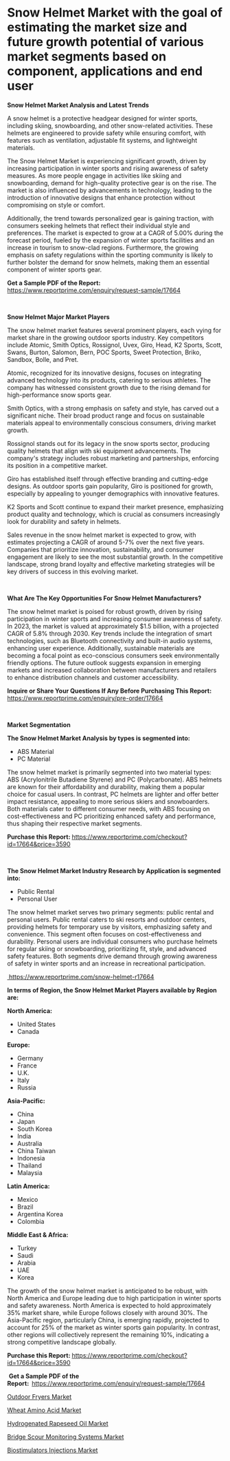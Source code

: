 <p><h1>Snow Helmet Market with the goal of estimating the market size and future growth potential of various market segments based on component, applications and end user</h1></p><p><strong>Snow Helmet Market Analysis and Latest Trends</strong></p>
<p><p>A snow helmet is a protective headgear designed for winter sports, including skiing, snowboarding, and other snow-related activities. These helmets are engineered to provide safety while ensuring comfort, with features such as ventilation, adjustable fit systems, and lightweight materials.</p><p>The Snow Helmet Market is experiencing significant growth, driven by increasing participation in winter sports and rising awareness of safety measures. As more people engage in activities like skiing and snowboarding, demand for high-quality protective gear is on the rise. The market is also influenced by advancements in technology, leading to the introduction of innovative designs that enhance protection without compromising on style or comfort.</p><p>Additionally, the trend towards personalized gear is gaining traction, with consumers seeking helmets that reflect their individual style and preferences. The market is expected to grow at a CAGR of 5.00% during the forecast period, fueled by the expansion of winter sports facilities and an increase in tourism to snow-clad regions. Furthermore, the growing emphasis on safety regulations within the sporting community is likely to further bolster the demand for snow helmets, making them an essential component of winter sports gear.</p></p>
<p><strong>Get a Sample PDF of the Report:&nbsp;</strong> <a href="https://www.reportprime.com/enquiry/request-sample/17664?utm_campaign=1091&utm_medium=2&utm_source=Github&utm_content=ia&utm_term=27112024&utm_id=snow-helmet">https://www.reportprime.com/enquiry/request-sample/17664</a></p>
<p>&nbsp;</p>
<p><strong>Snow Helmet Major Market Players</strong></p>
<p><p>The snow helmet market features several prominent players, each vying for market share in the growing outdoor sports industry. Key competitors include Atomic, Smith Optics, Rossignol, Uvex, Giro, Head, K2 Sports, Scott, Swans, Burton, Salomon, Bern, POC Sports, Sweet Protection, Briko, Sandbox, Bolle, and Pret.</p><p>Atomic, recognized for its innovative designs, focuses on integrating advanced technology into its products, catering to serious athletes. The company has witnessed consistent growth due to the rising demand for high-performance snow sports gear.</p><p>Smith Optics, with a strong emphasis on safety and style, has carved out a significant niche. Their broad product range and focus on sustainable materials appeal to environmentally conscious consumers, driving market growth.</p><p>Rossignol stands out for its legacy in the snow sports sector, producing quality helmets that align with ski equipment advancements. The company's strategy includes robust marketing and partnerships, enforcing its position in a competitive market.</p><p>Giro has established itself through effective branding and cutting-edge designs. As outdoor sports gain popularity, Giro is positioned for growth, especially by appealing to younger demographics with innovative features.</p><p>K2 Sports and Scott continue to expand their market presence, emphasizing product quality and technology, which is crucial as consumers increasingly look for durability and safety in helmets.</p><p>Sales revenue in the snow helmet market is expected to grow, with estimates projecting a CAGR of around 5-7% over the next five years. Companies that prioritize innovation, sustainability, and consumer engagement are likely to see the most substantial growth. In the competitive landscape, strong brand loyalty and effective marketing strategies will be key drivers of success in this evolving market.</p></p>
<p>&nbsp;</p>
<p><strong>What Are The Key Opportunities For Snow Helmet Manufacturers?</strong></p>
<p><p>The snow helmet market is poised for robust growth, driven by rising participation in winter sports and increasing consumer awareness of safety. In 2023, the market is valued at approximately $1.5 billion, with a projected CAGR of 5.8% through 2030. Key trends include the integration of smart technologies, such as Bluetooth connectivity and built-in audio systems, enhancing user experience. Additionally, sustainable materials are becoming a focal point as eco-conscious consumers seek environmentally friendly options. The future outlook suggests expansion in emerging markets and increased collaboration between manufacturers and retailers to enhance distribution channels and customer accessibility.</p></p>
<p><strong>Inquire or Share Your Questions If Any Before Purchasing This Report:</strong> <a href="https://www.reportprime.com/enquiry/pre-order/17664?utm_campaign=1091&utm_medium=2&utm_source=Github&utm_content=ia&utm_term=27112024&utm_id=snow-helmet">https://www.reportprime.com/enquiry/pre-order/17664</a></p>
<p>&nbsp;</p>
<p><strong>Market Segmentation</strong></p>
<p><strong>The Snow Helmet Market Analysis by types is segmented into:</strong></p>
<p><ul><li>ABS Material</li><li>PC Material</li></ul></p>
<p><p>The snow helmet market is primarily segmented into two material types: ABS (Acrylonitrile Butadiene Styrene) and PC (Polycarbonate). ABS helmets are known for their affordability and durability, making them a popular choice for casual users. In contrast, PC helmets are lighter and offer better impact resistance, appealing to more serious skiers and snowboarders. Both materials cater to different consumer needs, with ABS focusing on cost-effectiveness and PC prioritizing enhanced safety and performance, thus shaping their respective market segments.</p></p>
<p><strong>Purchase this Report:&nbsp;</strong><a href="https://www.reportprime.com/checkout?id=17664&price=3590&utm_campaign=1091&utm_medium=2&utm_source=Github&utm_content=ia&utm_term=27112024&utm_id=snow-helmet">https://www.reportprime.com/checkout?id=17664&price=3590</a></p>
<p>&nbsp;</p>
<p><strong>The Snow Helmet Market Industry Research by Application is segmented into:</strong></p>
<p><ul><li>Public Rental</li><li>Personal User</li></ul></p>
<p><p>The snow helmet market serves two primary segments: public rental and personal users. Public rental caters to ski resorts and outdoor centers, providing helmets for temporary use by visitors, emphasizing safety and convenience. This segment often focuses on cost-effectiveness and durability. Personal users are individual consumers who purchase helmets for regular skiing or snowboarding, prioritizing fit, style, and advanced safety features. Both segments drive demand through growing awareness of safety in winter sports and an increase in recreational participation.</p></p>
<p><a href="https://www.reportprime.com/snow-helmet-r17664?utm_campaign=1091&utm_medium=2&utm_source=Github&utm_content=ia&utm_term=27112024&utm_id=snow-helmet">&nbsp;https://www.reportprime.com/snow-helmet-r17664</a></p>
<p><strong>In terms of Region, the Snow Helmet Market Players available by Region are:</strong></p>
<p>
    <p> <strong> North America: </strong>
        <ul>
            <li>United States</li>
            <li>Canada</li>
        </ul>
        </p> 
    <p> <strong> Europe: </strong>
        <ul>
            <li>Germany</li>
            <li>France</li>
            <li>U.K.</li>
            <li>Italy</li>
            <li>Russia</li>
        </ul>
        </p> 
    <p> <strong> Asia-Pacific: </strong>
        <ul>
            <li>China</li>
            <li>Japan</li>
            <li>South Korea</li>
            <li>India</li>
            <li>Australia</li>
            <li>China Taiwan</li>
            <li>Indonesia</li>
            <li>Thailand</li>
            <li>Malaysia</li>
        </ul>
        </p> 
    <p> <strong> Latin America: </strong>
        <ul>
            <li>Mexico</li>
            <li>Brazil</li>
            <li>Argentina Korea</li>
            <li>Colombia</li>
        </ul>
        </p> 
    <p> <strong> Middle East & Africa: </strong>
        <ul>
            <li>Turkey</li>
            <li>Saudi</li>
            <li>Arabia</li>
            <li>UAE</li>
            <li>Korea</li>
        </ul>
    </p>
    </p>
<p><p>The growth of the snow helmet market is anticipated to be robust, with North America and Europe leading due to high participation in winter sports and safety awareness. North America is expected to hold approximately 35% market share, while Europe follows closely with around 30%. The Asia-Pacific region, particularly China, is emerging rapidly, projected to account for 25% of the market as winter sports gain popularity. In contrast, other regions will collectively represent the remaining 10%, indicating a strong competitive landscape globally.</p></p>
<p><strong>Purchase this Report: </strong><a href="https://www.reportprime.com/checkout?id=17664&price=3590&utm_campaign=1091&utm_medium=2&utm_source=Github&utm_content=ia&utm_term=27112024&utm_id=snow-helmet">https://www.reportprime.com/checkout?id=17664&price=3590</a></p>
<p>&nbsp;<strong>Get a Sample PDF of the Report:&nbsp;&nbsp;</strong><a href="https://www.reportprime.com/enquiry/request-sample/17664?utm_campaign=1091&utm_medium=2&utm_source=Github&utm_content=ia&utm_term=27112024&utm_id=snow-helmet">https://www.reportprime.com/enquiry/request-sample/17664</a></p>
<p><strong></strong></p>
<p><p><a href="https://github.com/MariaWashington76/Market-Research-Report-List-1/blob/main/outdoor-fryers-market.md?utm_campaign=1091&utm_medium=2&utm_source=Github&utm_content=ia&utm_term=27112024&utm_id=snow-helmet">Outdoor Fryers Market</a></p><p><a href="https://www.linkedin.com/pulse/strategic-market-insights-navigating-global-wheat-amino-acid-5danc?utm_campaign=1091&utm_medium=2&utm_source=Github&utm_content=ia&utm_term=27112024&utm_id=snow-helmet">Wheat Amino Acid Market</a></p><p><a href="https://www.linkedin.com/pulse/booming-hydrogenated-rapeseed-oil-market-sector-analysis-growth-cukfc?utm_campaign=1091&utm_medium=2&utm_source=Github&utm_content=ia&utm_term=27112024&utm_id=snow-helmet">Hydrogenated Rapeseed Oil Market</a></p><p><a href="https://issuu.com/reportprime-2/docs/bridge-scour-monitoring-systems-mar_9fc378debac55d?utm_campaign=1091&utm_medium=2&utm_source=Github&utm_content=ia&utm_term=27112024&utm_id=snow-helmet">Bridge Scour Monitoring Systems Market</a></p><p><a href="https://issuu.com/reportprime-2/docs/biostimulators-injections-market-si_b2d6b21d270289?utm_campaign=1091&utm_medium=2&utm_source=Github&utm_content=ia&utm_term=27112024&utm_id=snow-helmet">Biostimulators Injections Market</a></p></p>